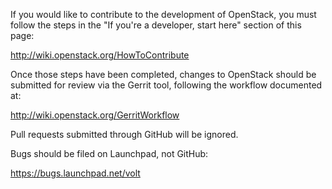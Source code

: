 If you would like to contribute to the development of OpenStack,
you must follow the steps in the "If you're a developer, start here"
section of this page:

   http://wiki.openstack.org/HowToContribute

Once those steps have been completed, changes to OpenStack
should be submitted for review via the Gerrit tool, following
the workflow documented at:

   http://wiki.openstack.org/GerritWorkflow

Pull requests submitted through GitHub will be ignored.

Bugs should be filed on Launchpad, not GitHub:

   https://bugs.launchpad.net/volt